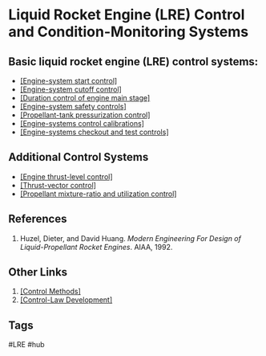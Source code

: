 # Liquid Rocket Engine (LRE) Control and Condition-Monitoring Systems 

## Basic liquid rocket engine (LRE) control systems:  
* [\[Engine-system start control\]](../202202182250)  
* [\[Engine-system cutoff control\]](../202202182251)  
* [\[Duration control of engine main stage\]](../202202182257)  
* [\[Engine-system safety controls\]](../202202182258)  
* [\[Propellant-tank pressurization control\]](../202202182300)  
* [\[Engine-systems control calibrations\]](../202202182303)  
* [\[Engine-systems checkout and test controls\]](../202202182301)  

## Additional Control Systems
* [\[Engine thrust-level control\]](../202202182310)  
* [\[Thrust-vector control\]](../202202182312)  
* [\[Propellant mixture-ratio and utilization control\]](../202202182311)  


## References
1. Huzel, Dieter, and David Huang. *Modern Engineering For Design of Liquid-Propellant Rocket Engines*. AIAA, 1992.

## Other Links
1. [\[Control Methods\]](../202202182317)  
2. [\[Control-Law Development\]](../202202182316)  

## Tags
#LRE #hub
